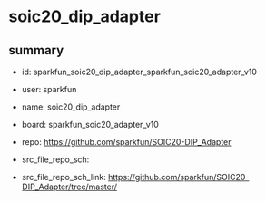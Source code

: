 # soic20_dip_adapter
 
## summary 
* id: sparkfun_soic20_dip_adapter_sparkfun_soic20_adapter_v10
* user: sparkfun
* name: soic20_dip_adapter
* board: sparkfun_soic20_adapter_v10
* repo: https://github.com/sparkfun/SOIC20-DIP_Adapter



* src_file_repo_sch: 
* src_file_repo_sch_link: https://github.com/sparkfun/SOIC20-DIP_Adapter/tree/master/







